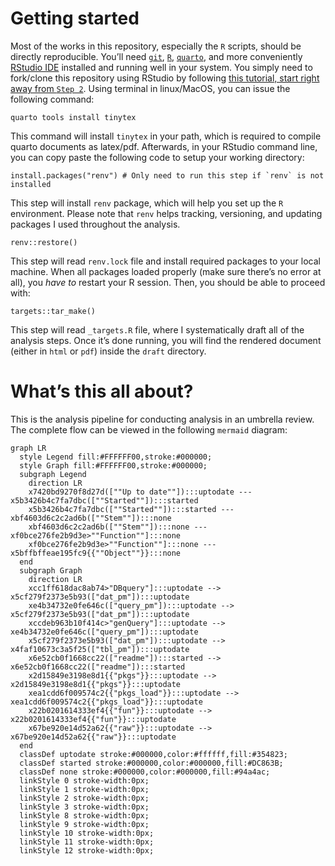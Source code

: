
# Getting started

Most of the works in this repository, especially the `R` scripts, should
be directly reproducible. You’ll need
[`git`](https://git-scm.com/downloads),
[`R`](https://www.r-project.org/),
[`quarto`](https://quarto.org/docs/download/), and more conveniently
[RStudio IDE](https://posit.co/downloads/) installed and running well in
your system. You simply need to fork/clone this repository using RStudio
by following [this tutorial, start right away from
`Step 2`](https://book.cds101.com/using-rstudio-server-to-clone-a-github-repo-as-a-new-project.html#step---2).
Using terminal in linux/MacOS, you can issue the following command:

    quarto tools install tinytex

This command will install `tinytex` in your path, which is required to
compile quarto documents as latex/pdf. Afterwards, in your RStudio
command line, you can copy paste the following code to setup your
working directory:

    install.packages("renv") # Only need to run this step if `renv` is not installed

This step will install `renv` package, which will help you set up the
`R` environment. Please note that `renv` helps tracking, versioning, and
updating packages I used throughout the analysis.

    renv::restore()

This step will read `renv.lock` file and install required packages to
your local machine. When all packages loaded properly (make sure there’s
no error at all), you *have to* restart your R session. Then, you should
be able to proceed with:

    targets::tar_make()

This step will read `_targets.R` file, where I systematically draft all
of the analysis steps. Once it’s done running, you will find the
rendered document (either in `html` or `pdf`) inside the `draft`
directory.

# What’s this all about?

This is the analysis pipeline for conducting analysis in an umbrella
review. The complete flow can be viewed in the following `mermaid`
diagram:

``` mermaid
graph LR
  style Legend fill:#FFFFFF00,stroke:#000000;
  style Graph fill:#FFFFFF00,stroke:#000000;
  subgraph Legend
    direction LR
    x7420bd9270f8d27d([""Up to date""]):::uptodate --- x5b3426b4c7fa7dbc([""Started""]):::started
    x5b3426b4c7fa7dbc([""Started""]):::started --- xbf4603d6c2c2ad6b([""Stem""]):::none
    xbf4603d6c2c2ad6b([""Stem""]):::none --- xf0bce276fe2b9d3e>""Function""]:::none
    xf0bce276fe2b9d3e>""Function""]:::none --- x5bffbffeae195fc9{{""Object""}}:::none
  end
  subgraph Graph
    direction LR
    xcc1ff618dac8ab74>"DBquery"]:::uptodate --> x5cf279f2373e5b93(["dat_pm"]):::uptodate
    xe4b34732e0fe646c(["query_pm"]):::uptodate --> x5cf279f2373e5b93(["dat_pm"]):::uptodate
    xccdeb963b10f414c>"genQuery"]:::uptodate --> xe4b34732e0fe646c(["query_pm"]):::uptodate
    x5cf279f2373e5b93(["dat_pm"]):::uptodate --> x4faf10673c3a5f25(["tbl_pm"]):::uptodate
    x6e52cb0f1668cc22(["readme"]):::started --> x6e52cb0f1668cc22(["readme"]):::started
    x2d15849e3198e8d1{{"pkgs"}}:::uptodate --> x2d15849e3198e8d1{{"pkgs"}}:::uptodate
    xea1cdd6f009574c2{{"pkgs_load"}}:::uptodate --> xea1cdd6f009574c2{{"pkgs_load"}}:::uptodate
    x22b0201614333ef4{{"fun"}}:::uptodate --> x22b0201614333ef4{{"fun"}}:::uptodate
    x67be920e14d52a62{{"raw"}}:::uptodate --> x67be920e14d52a62{{"raw"}}:::uptodate
  end
  classDef uptodate stroke:#000000,color:#ffffff,fill:#354823;
  classDef started stroke:#000000,color:#000000,fill:#DC863B;
  classDef none stroke:#000000,color:#000000,fill:#94a4ac;
  linkStyle 0 stroke-width:0px;
  linkStyle 1 stroke-width:0px;
  linkStyle 2 stroke-width:0px;
  linkStyle 3 stroke-width:0px;
  linkStyle 8 stroke-width:0px;
  linkStyle 9 stroke-width:0px;
  linkStyle 10 stroke-width:0px;
  linkStyle 11 stroke-width:0px;
  linkStyle 12 stroke-width:0px;
```
